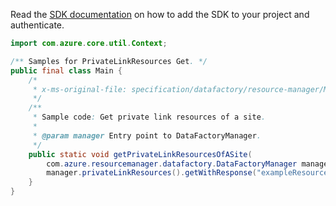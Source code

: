 Read the [SDK documentation](https://github.com/Azure/azure-sdk-for-java/blob/azure-resourcemanager-datafactory_1.0.0-beta.7/sdk/datafactory/azure-resourcemanager-datafactory/README.md) on how to add the SDK to your project and authenticate.

```java
import com.azure.core.util.Context;

/** Samples for PrivateLinkResources Get. */
public final class Main {
    /*
     * x-ms-original-file: specification/datafactory/resource-manager/Microsoft.DataFactory/stable/2018-06-01/examples/GetPrivateLinkResources.json
     */
    /**
     * Sample code: Get private link resources of a site.
     *
     * @param manager Entry point to DataFactoryManager.
     */
    public static void getPrivateLinkResourcesOfASite(
        com.azure.resourcemanager.datafactory.DataFactoryManager manager) {
        manager.privateLinkResources().getWithResponse("exampleResourceGroup", "exampleFactoryName", Context.NONE);
    }
}
```
